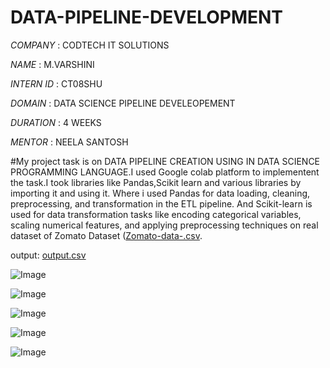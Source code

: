 # DATA-PIPELINE-DEVELOPMENT

*COMPANY* : CODTECH IT SOLUTIONS

*NAME* : M.VARSHINI

*INTERN ID* : CT08SHU

*DOMAIN* : DATA SCIENCE PIPELINE DEVELEOPEMENT

*DURATION* : 4 WEEKS

*MENTOR* : NEELA SANTOSH 

#My project task is on DATA PIPELINE CREATION USING IN DATA SCIENCE PROGRAMMING LANGUAGE.I used Google colab platform to implementent the task.I took libraries like Pandas,Scikit learn and various libraries by importing it and using it. Where i used Pandas  for data loading, cleaning, preprocessing, and transformation in the ETL pipeline.  And Scikit-learn is used for data transformation tasks like encoding categorical variables, scaling numerical features, and applying preprocessing techniques on real dataset of Zomato Dataset ([Zomato-data-.csv](https://github.com/user-attachments/files/18908257/Zomato-data-.csv).

output:
[output.csv](https://github.com/user-attachments/files/18908001/output.csv)

![Image](https://github.com/user-attachments/assets/4da49716-71d7-4b82-865a-538971273059)

![Image](https://github.com/user-attachments/assets/474dae93-cf0b-4f7c-b47e-f53ca5a4ad12)

![Image](https://github.com/user-attachments/assets/42a84783-ae5f-4e74-85a3-732bf22ab7d9)

![Image](https://github.com/user-attachments/assets/f0a75334-0646-4367-be6e-400d363e2f6b)

![Image](https://github.com/user-attachments/assets/e975ec66-eaec-4d83-96d4-1dc18c7af0d4)
